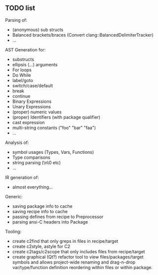 
## TODO list

Parsing of:
* (anonymous) sub structs
* Balanced brackets/braces (Convert clang::BalancedDelimiterTracker)
* ...

AST Generation for:
* substructs
* ellipsis (...) arguments
* For loops
* Do While
* label/goto
* switch/case/default
* break
* continue
* Binary Expressions
* Unary Expressions
* (proper) numeric values 
* (proper) Identifiers (with package qualifier)
* cast expression
* multi-string constants ("foo" "bar" "faa")
* ...

Analysis of:
* symbol usages (Types, Vars, Functions)
* Type comparisons
* string parsing (\n\0 etc)
* ...

IR generation of:
* almost everything...

Generic:
* saving package info to cache
* saving recipe info to cache
* passing defines from recipe to Preprocessor
* parsing ansi-C headers into Package

Tooling:
* create c2find that only greps in files in recipe/target
* create c2style, astyle for C2
* create c2tags/c2scope that only includes files from recipe/target
* create graphical (Qt?) refactor tool to view files/packages/target symbols
    and allows project-wide renaming and drag-n-drop var/type/function definition
    reordering within files or within package.

